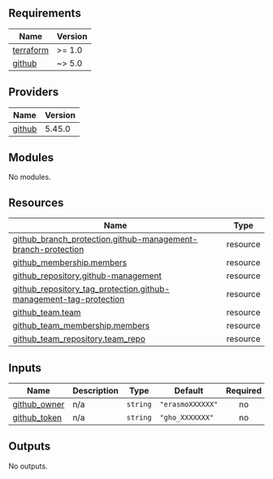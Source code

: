 <!-- BEGIN_TF_DOCS -->
## Requirements

| Name | Version |
|------|---------|
| <a name="requirement_terraform"></a> [terraform](#requirement\_terraform) | >= 1.0 |
| <a name="requirement_github"></a> [github](#requirement\_github) | ~> 5.0 |

## Providers

| Name | Version |
|------|---------|
| <a name="provider_github"></a> [github](#provider\_github) | 5.45.0 |

## Modules

No modules.

## Resources

| Name | Type |
|------|------|
| [github_branch_protection.github-management-branch-protection](https://registry.terraform.io/providers/integrations/github/latest/docs/resources/branch_protection) | resource |
| [github_membership.members](https://registry.terraform.io/providers/integrations/github/latest/docs/resources/membership) | resource |
| [github_repository.github-management](https://registry.terraform.io/providers/integrations/github/latest/docs/resources/repository) | resource |
| [github_repository_tag_protection.github-management-tag-protection](https://registry.terraform.io/providers/integrations/github/latest/docs/resources/repository_tag_protection) | resource |
| [github_team.team](https://registry.terraform.io/providers/integrations/github/latest/docs/resources/team) | resource |
| [github_team_membership.members](https://registry.terraform.io/providers/integrations/github/latest/docs/resources/team_membership) | resource |
| [github_team_repository.team_repo](https://registry.terraform.io/providers/integrations/github/latest/docs/resources/team_repository) | resource |

## Inputs

| Name | Description | Type | Default | Required |
|------|-------------|------|---------|:--------:|
| <a name="input_github_owner"></a> [github\_owner](#input\_github\_owner) | n/a | `string` | `"erasmoXXXXXX"` | no |
| <a name="input_github_token"></a> [github\_token](#input\_github\_token) | n/a | `string` | `"gho_XXXXXXX"` | no |

## Outputs

No outputs.
<!-- END_TF_DOCS -->

